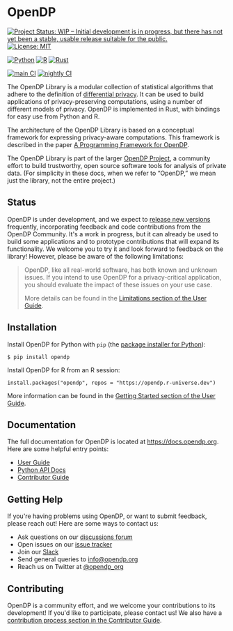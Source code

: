 # OpenDP
[![Project Status: WIP – Initial development is in progress, but there has not yet been a stable, usable release suitable for the public.](https://www.repostatus.org/badges/latest/wip.svg)](https://www.repostatus.org/#wip)
[![License: MIT](https://img.shields.io/badge/License-MIT-yellow.svg)](https://opensource.org/licenses/MIT)

[![Python](https://img.shields.io/badge/Python-3.9%20%E2%80%93%203.12-blue)](https://docs.opendp.org/en/nightly/api/python/index.html)
[![R](https://img.shields.io/badge/R-grey)](https://docs.opendp.org/en/stable/api/r/)
[![Rust](https://img.shields.io/badge/Rust-grey)](https://docs.rs/crate/opendp/latest)

[![main CI](https://github.com/opendp/opendp/actions/workflows/smoke-test.yml/badge.svg)](https://github.com/opendp/opendp/actions/workflows/smoke-test.yml?query=branch%3Amain)
[![nightly CI](https://github.com/opendp/opendp/actions/workflows/nightly.yml/badge.svg)](https://github.com/opendp/opendp/actions/workflows/nightly.yml?query=branch%3Amain)

The OpenDP Library is a modular collection of statistical algorithms that adhere to the definition of
[differential privacy](https://en.wikipedia.org/wiki/Differential_privacy).
It can be used to build applications of privacy-preserving computations, using a number of different models of privacy.
OpenDP is implemented in Rust, with bindings for easy use from Python and R.

The architecture of the OpenDP Library is based on a conceptual framework for expressing privacy-aware computations.
This framework is described in the paper [A Programming Framework for OpenDP](https://projects.iq.harvard.edu/files/opendp/files/opendp_programming_framework_11may2020_1_01.pdf).

The OpenDP Library is part of the larger [OpenDP Project](https://opendp.org), a community effort to build trustworthy,
open source software tools for analysis of private data.
(For simplicity in these docs, when we refer to “OpenDP,” we mean just the library, not the entire project.)

## Status

OpenDP is under development, and we expect to [release new versions](https://github.com/opendp/opendp/releases) frequently,
incorporating feedback and code contributions from the OpenDP Community.
It's a work in progress, but it can already be used to build some applications and to prototype contributions that will expand its functionality.
We welcome you to try it and look forward to feedback on the library! However, please be aware of the following limitations:

> OpenDP, like all real-world software, has both known and unknown issues.
> If you intend to use OpenDP for a privacy-critical application, you should evaluate the impact of these issues on your use case.
> 
> More details can be found in the [Limitations section of the User Guide](https://docs.opendp.org/en/stable/user/limitations.html).


## Installation

Install OpenDP for Python with `pip` (the [package installer for Python](https://pypi.org/project/pip/)):

    $ pip install opendp

Install OpenDP for R from an R session:

    install.packages("opendp", repos = "https://opendp.r-universe.dev")

More information can be found in the [Getting Started section of the User Guide](https://docs.opendp.org/en/stable/user/getting-started.html).

## Documentation

The full documentation for OpenDP is located at https://docs.opendp.org. Here are some helpful entry points:

* [User Guide](https://docs.opendp.org/en/stable/user/index.html)
* [Python API Docs](https://docs.opendp.org/en/stable/api/python/index.html)
* [Contributor Guide](https://docs.opendp.org/en/stable/contributor/index.html)

## Getting Help

If you're having problems using OpenDP, or want to submit feedback, please reach out! Here are some ways to contact us:

* Ask questions on our [discussions forum](https://github.com/opendp/opendp/discussions)
* Open issues on our [issue tracker](https://github.com/opendp/opendp/issues)
* Join our [Slack](https://join.slack.com/t/opendp/shared_invite/zt-zw7o1k2s-dHg8NQE8WTfAGFnN_cwomA)
* Send general queries to [info@opendp.org](mailto:info@opendp.org)
* Reach us on Twitter at [@opendp_org](https://twitter.com/opendp_org)

## Contributing

OpenDP is a community effort, and we welcome your contributions to its development! 
If you'd like to participate, please contact us! We also have a [contribution process section in the Contributor Guide](https://docs.opendp.org/en/stable/contributor/contribution-process.html).
